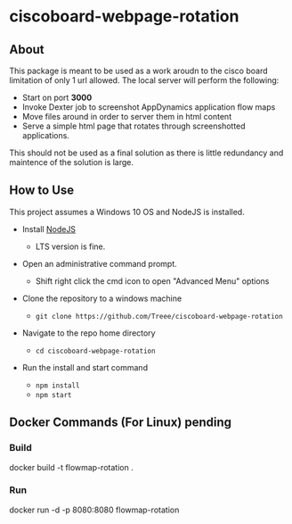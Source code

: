 # ciscoboard-webpage-rotation

## About

This package is meant to be used as a work aroudn to the cisco board limitation of only 1 url allowed. The local server will perform the following:

- Start on port **3000**
- Invoke Dexter job to screenshot AppDynamics application flow maps
- Move files around in order to server them in html content
- Serve a simple html page that rotates through screenshotted applications.

This should not be used as a final solution as there is little redundancy and maintence of the solution is large.

## How to Use

This project assumes a Windows 10 OS and NodeJS is installed.

- Install [NodeJS](https://nodejs.org/en/)
  - LTS version is fine.

- Open an administrative command prompt.
  - Shift right click the cmd icon to open "Advanced Menu" options

- Clone the repository to a windows machine
  - `git clone https://github.com/Treee/ciscoboard-webpage-rotation`

- Navigate to the repo home directory
  - `cd ciscoboard-webpage-rotation`

- Run the install and start command
  - `npm install`
  - `npm start`

## Docker Commands (For Linux) pending

### Build

docker build -t flowmap-rotation .

### Run

docker run -d -p 8080:8080 flowmap-rotation
